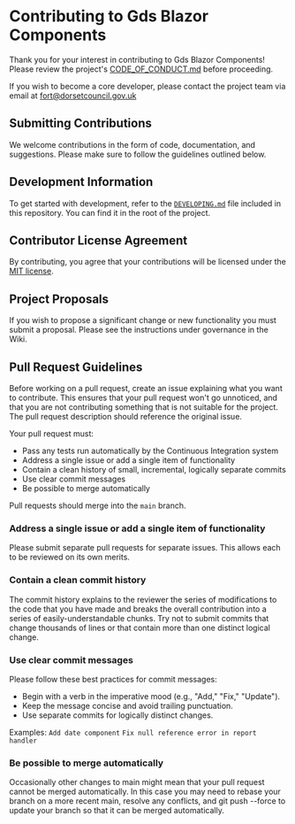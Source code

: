# Contributing to Gds Blazor Components

Thank you for your interest in contributing to Gds Blazor Components! Please review the project's [CODE_OF_CONDUCT.md](CODE_OF_CONDUCT.md) before proceeding.

If you wish to become a core developer, please contact the project team via email at [fort@dorsetcouncil.gov.uk](mailto:fort@dorsetcouncil.gov.uk)

## Submitting Contributions

We welcome contributions in the form of code, documentation, and suggestions. Please make sure to follow the guidelines outlined below.

## Development Information

To get started with development, refer to the [`DEVELOPING.md`](DEVELOPING.md) file included in this repository. You can find it in the root of the project.

## Contributor License Agreement

By contributing, you agree that your contributions will be licensed under the [MIT license](LICENCE).

## Project Proposals

If you wish to propose a significant change or new functionality you must submit a proposal. Please see the instructions under governance in the Wiki.

## Pull Request Guidelines

Before working on a pull request, create an issue explaining what you want to contribute. This ensures that your pull request won't go unnoticed, and that you are not contributing something that is not suitable for the project. The pull request description should reference the original issue.

Your pull request must:

- Pass any tests run automatically by the Continuous Integration system
- Address a single issue or add a single item of functionality
- Contain a clean history of small, incremental, logically separate commits
- Use clear commit messages
- Be possible to merge automatically

Pull requests should merge into the `main` branch.

### Address a single issue or add a single item of functionality

Please submit separate pull requests for separate issues. This allows each to be reviewed on its own merits.

### Contain a clean commit history
The commit history explains to the reviewer the series of modifications to the code that you have made and breaks the overall contribution into a series of easily-understandable chunks. Try not to submit commits that change thousands of lines or that contain more than one distinct logical change.

### Use clear commit messages

Please follow these best practices for commit messages:
- Begin with a verb in the imperative mood (e.g., "Add," "Fix," "Update").
- Keep the message concise and avoid trailing punctuation.
- Use separate commits for logically distinct changes.

Examples: 
`Add date component`
`Fix null reference error in report handler`

### Be possible to merge automatically
Occasionally other changes to main might mean that your pull request cannot be merged automatically. In this case you may need to rebase your branch on a more recent main, resolve any conflicts, and git push --force to update your branch so that it can be merged automatically.


